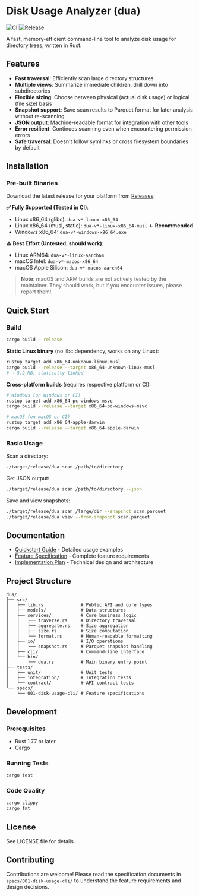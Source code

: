 # Disk Usage Analyzer (dua)

[![CI](https://github.com/fukasawah/dua/actions/workflows/ci.yml/badge.svg)](https://github.com/fukasawah/dua/actions/workflows/ci.yml)
[![Release](https://github.com/fukasawah/dua/actions/workflows/release.yml/badge.svg)](https://github.com/fukasawah/dua/actions/workflows/release.yml)

A fast, memory-efficient command-line tool to analyze disk usage for directory trees, written in Rust.

## Features

- **Fast traversal**: Efficiently scan large directory structures
- **Multiple views**: Summarize immediate children, drill down into subdirectories
- **Flexible sizing**: Choose between physical (actual disk usage) or logical (file size) basis
- **Snapshot support**: Save scan results to Parquet format for later analysis without re-scanning
- **JSON output**: Machine-readable format for integration with other tools
- **Error resilient**: Continues scanning even when encountering permission errors
- **Safe traversal**: Doesn't follow symlinks or cross filesystem boundaries by default

## Installation

### Pre-built Binaries

Download the latest release for your platform from [Releases](https://github.com/fukasawah/dua/releases):

**✅ Fully Supported (Tested in CI)**:
- Linux x86_64 (glibc): `dua-v*-linux-x86_64`
- Linux x86_64 (musl, static): `dua-v*-linux-x86_64-musl` **← Recommended**
- Windows x86_64: `dua-v*-windows-x86_64.exe`

**⚠️ Best Effort (Untested, should work)**:
- Linux ARM64: `dua-v*-linux-aarch64`
- macOS Intel: `dua-v*-macos-x86_64`
- macOS Apple Silicon: `dua-v*-macos-aarch64`

> **Note**: macOS and ARM builds are not actively tested by the maintainer. They should work, but if you encounter issues, please report them!

## Quick Start

### Build

```bash
cargo build --release
```

**Static Linux binary** (no libc dependency, works on any Linux):
```bash
rustup target add x86_64-unknown-linux-musl
cargo build --release --target x86_64-unknown-linux-musl
# → 5.2 MB, statically linked
```

**Cross-platform builds** (requires respective platform or CI):
```bash
# Windows (on Windows or CI)
rustup target add x86_64-pc-windows-msvc
cargo build --release --target x86_64-pc-windows-msvc

# macOS (on macOS or CI)
rustup target add x86_64-apple-darwin
cargo build --release --target x86_64-apple-darwin
```

### Basic Usage

Scan a directory:
```bash
./target/release/dua scan /path/to/directory
```

Get JSON output:
```bash
./target/release/dua scan /path/to/directory --json
```

Save and view snapshots:
```bash
./target/release/dua scan /large/dir --snapshot scan.parquet
./target/release/dua view --from-snapshot scan.parquet
```

## Documentation

- [Quickstart Guide](specs/001-disk-usage-cli/quickstart.md) - Detailed usage examples
- [Feature Specification](specs/001-disk-usage-cli/spec.md) - Complete feature requirements
- [Implementation Plan](specs/001-disk-usage-cli/plan.md) - Technical design and architecture

## Project Structure

```
dua/
├── src/
│   ├── lib.rs              # Public API and core types
│   ├── models/             # Data structures
│   ├── services/           # Core business logic
│   │   ├── traverse.rs     # Directory traversal
│   │   ├── aggregate.rs    # Size aggregation
│   │   ├── size.rs         # Size computation
│   │   └── format.rs       # Human-readable formatting
│   ├── io/                 # I/O operations
│   │   └── snapshot.rs     # Parquet snapshot handling
│   ├── cli/                # Command-line interface
│   └── bin/
│       └── dua.rs          # Main binary entry point
├── tests/
│   ├── unit/               # Unit tests
│   ├── integration/        # Integration tests
│   └── contract/           # API contract tests
└── specs/
    └── 001-disk-usage-cli/ # Feature specifications
```

## Development

### Prerequisites

- Rust 1.77 or later
- Cargo

### Running Tests

```bash
cargo test
```

### Code Quality

```bash
cargo clippy
cargo fmt
```

## License

See LICENSE file for details.

## Contributing

Contributions are welcome! Please read the specification documents in `specs/001-disk-usage-cli/` to understand the feature requirements and design decisions.
